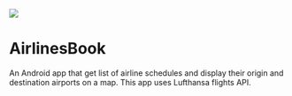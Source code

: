 ![](https://github.com/cmulugeta/AirlinesBook/blob/master/art/airlines.gif)

# AirlinesBook
An Android app that get list of airline schedules and display their origin and destination airports on a map. This app uses Lufthansa flights API.

